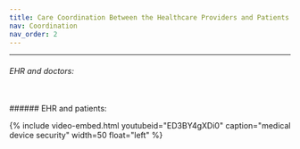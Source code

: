 ```yaml
---
title: Care Coordination Between the Healthcare Providers and Patients
nav: Coordination
nav_order: 2
---
```


----------------

###### EHR and doctors:
<br>
###### EHR and patients:


{% include video-embed.html youtubeid="ED3BY4gXDi0" caption="medical device security" width=50 float="left" %}
